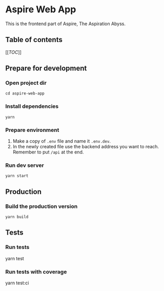 # Aspire Web App

This is the frontend part of Aspire, The Aspiration Abyss.

## Table of contents

[[_TOC_]]

## Prepare for development

### Open project dir

    cd aspire-web-app

### Install dependencies

    yarn

### Prepare environment

1. Make a copy of `.env` file and name it `.env.dev`.
2. In the newly created file use the backend address you want to reach. Remember to put `/api` at the end.

### Run dev server

    yarn start

## Production

### Build the production version

    yarn build

## Tests

### Run tests

yarn test

### Run tests with coverage

yarn test:ci
